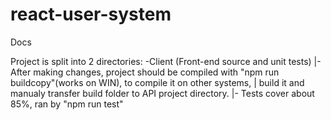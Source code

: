 # react-user-system

Docs

Project is split into 2 directories:
-Client (Front-end source and unit tests)
  |- After making changes, project should be compiled with "npm run buildcopy"(works on WIN), to compile it on other systems,
  |  build it and manualy transfer build folder to API project directory.
  |- Tests cover about 85%, ran by "npm run test"
